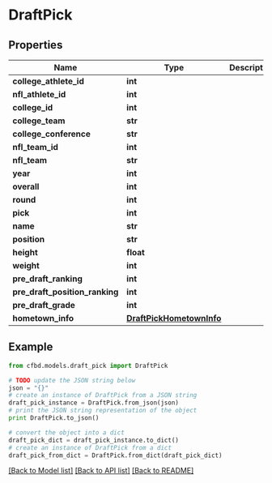 # DraftPick


## Properties
Name | Type | Description | Notes
------------ | ------------- | ------------- | -------------
**college_athlete_id** | **int** |  | 
**nfl_athlete_id** | **int** |  | 
**college_id** | **int** |  | 
**college_team** | **str** |  | 
**college_conference** | **str** |  | 
**nfl_team_id** | **int** |  | 
**nfl_team** | **str** |  | 
**year** | **int** |  | 
**overall** | **int** |  | 
**round** | **int** |  | 
**pick** | **int** |  | 
**name** | **str** |  | 
**position** | **str** |  | 
**height** | **float** |  | 
**weight** | **int** |  | 
**pre_draft_ranking** | **int** |  | 
**pre_draft_position_ranking** | **int** |  | 
**pre_draft_grade** | **int** |  | 
**hometown_info** | [**DraftPickHometownInfo**](DraftPickHometownInfo.md) |  | 

## Example

```python
from cfbd.models.draft_pick import DraftPick

# TODO update the JSON string below
json = "{}"
# create an instance of DraftPick from a JSON string
draft_pick_instance = DraftPick.from_json(json)
# print the JSON string representation of the object
print DraftPick.to_json()

# convert the object into a dict
draft_pick_dict = draft_pick_instance.to_dict()
# create an instance of DraftPick from a dict
draft_pick_from_dict = DraftPick.from_dict(draft_pick_dict)
```
[[Back to Model list]](../README.md#documentation-for-models) [[Back to API list]](../README.md#documentation-for-api-endpoints) [[Back to README]](../README.md)



